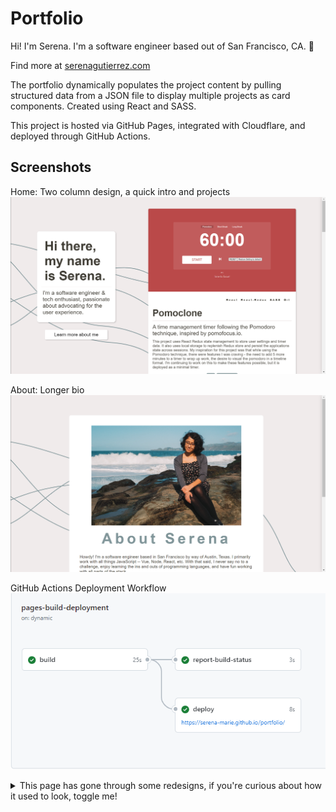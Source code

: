 # Portfolio

Hi! I'm Serena. I'm a software engineer based out of San Francisco, CA. 🤠

Find more at [serenagutierrez.com](http://serenagutierrez.com/)

The portfolio dynamically populates the project content by pulling structured data from a JSON file to display multiple projects as card components. Created using React and SASS. 

This project is hosted via GitHub Pages, integrated with Cloudflare, and deployed through GitHub Actions. 
## Screenshots

Home: Two column design, a quick intro and projects
![A screenshot of the home page from the portfolio](./readme-assets/current_portfolio.png)

About: Longer bio
![A screenshot of the about page from the portfolio](./readme-assets/current_about.png)

GitHub Actions Deployment Workflow
![A screenshot of the GitHub Actions deployment](./readme-assets/portfolio_ghpages_deployment.png)

<details>
<summary> This page has gone through some redesigns, if you're curious about how it used to look, toggle me!</summary>

About Page
![A screenshot of the About Page from the portfolio](./readme-assets/old_portfolio_about.png)

Projects Page
![A screenshot of the Projects Page from the portfolio](./readme-assets/old_portfolio_projects.png)
</details>